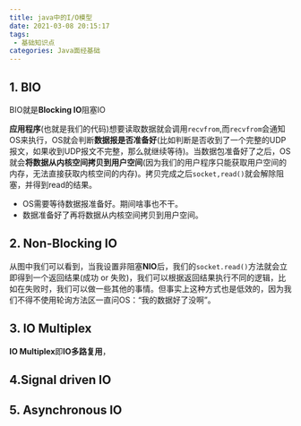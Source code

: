 ```yaml
---
title: java中的I/O模型
date: 2021-03-08 20:15:17
tags:
 - 基础知识点
categories: Java面经基础
---
```


## 1. BIO

BIO就是**Blocking IO**阻塞IO



**应用程序**(也就是我们的代码)想要读取数据就会调用`recvfrom`,而`recvfrom`会通知OS来执行，OS就会判断**数据报是否准备好**(比如判断是否收到了一个完整的UDP报文，如果收到UDP报文不完整，那么就继续等待)。当数据包准备好了之后，OS就会**将数据从内核空间拷贝到用户空间**(因为我们的用户程序只能获取用户空间的内存，无法直接获取内核空间的内存)。拷贝完成之后`socket,read()`就会解除阻塞，并得到read的结果。



- OS需要等待数据报准备好。期间啥事也不干。
- 数据准备好了再将数据从内核空间拷贝到用户空间。

## 2. Non-Blocking IO

从图中我们可以看到，当我设置非阻塞**NIO**后，我们的`socket.read()`方法就会立即得到一个返回结果(成功 or 失败)，我们可以根据返回结果执行不同的逻辑，比如在失败时，我们可以做一些其他的事情。但事实上这种方式也是低效的，因为我们不得不使用轮询方法区一直问OS：“我的数据好了没啊”。

## 3. IO Multiplex

**IO Multiplex**即**IO多路复用**，

## 4.Signal driven IO

## 5. Asynchronous IO

